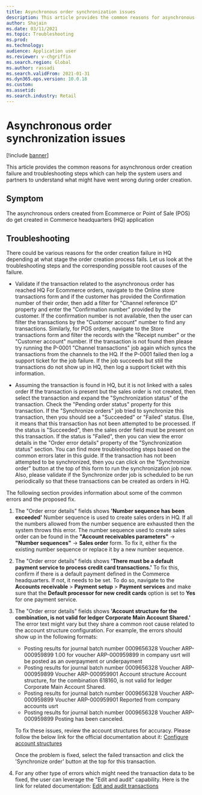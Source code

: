 ```yaml
---
title: Asynchronous order synchronization issues 
description: This article provides the common reasons for asynchronous order creation failure and troubleshooting steps which can help the system users and partners to understand what might have went wrong during order creation.
author: Shajain
ms.date: 03/11/2021
ms.topic: Troubleshooting
ms.prod: 
ms.technology: 
audience: Application user
ms.reviewer: v-chgriffin
ms.search.region: Global
ms.author: rassadi
ms.search.validFrom: 2021-01-31
ms.dyn365.ops.version: 10.0.18
ms.custom: 
ms.assetid: 
ms.search.industry: Retail
---
```


# Asynchronous order synchronization issues

[!include [banner](../../includes/banner.md)]

This article provides the common reasons for asynchronous order creation failure and troubleshooting steps which can help the system users and partners to understand what might have went wrong during order creation.

## Symptom

The asynchronous orders created from Ecommerce or Point of Sale (POS) do get created in Commerce headquarters (HQ) application

## Troubleshooting

There could be various reasons for the order creation failure in HQ depending at what stage the order creation process fails. Let us look at the troubleshooting steps and the corresponding possible root causes of the failure.

- Validate if the transaction related to the asynchronous order has reached HQ
For Ecommerce orders, navigate to the Online store transactions form and if the customer has provided the Confirmation number of their order, then add a filter for "Channel reference ID" property and enter the "Confirmation number" provided by the customer. If the confirmation number is not available, then the user can filter the transactions by the "Customer account" number to find any transactions. Similarly, for POS orders, navigate to the Store transactions form and filter the records with the "Receipt number" or the "Customer account" number. If the transaction is not found then please try running the P-0001 "Channel transactions" job again which syncs the transactions from the channels to the HQ. If the P-0001 failed then log a support ticket for the job failure. If the job succeeds but still the transactions do not show up in HQ, then log a support ticket with this information.

- Assuming the transaction is found in HQ, but it is not linked with a sales order
If the transaction is present but the sales order is not created, then select the transaction and expand the "Synchronization status" of the transaction. Check the "Pending order status" property for this transaction. If the "Synchronize orders" job tried to synchronize this transaction, then you should see a "Succeeded" or "Failed" status. Else, it means that this transaction has not been attempted to be processed. If the status is "Succeeded", then the sales order field must be present on this transaction. If the status is "Failed", then you can view the error details in the "Order error details" property of the "Synchronization status" section. You can find more troubleshooting steps based on the common errors later in this guide. If the transaction has not been attempted to be synchronized, then you can click on the "Synchronize order" button at the top of this form to run the synchronization job now. Also, please validate if the Synchronize order job is scheduled to be run periodically so that these transactions can be created as orders in HQ.

The following section provides information about some of the common errors and the proposed fix.
1. The "Order error details" fields shows **'Number sequence has been exceeded'**
	Number sequence is used to create sales orders in HQ. If all the numbers allowed from the number sequence are exhausted then the system throws this error. The number sequence used to create sales order can be found in the **"Account receivables parameters"** -> **"Number sequences"** -> **Sales order** form. To fix it, either fix the existing number sequence or replace it by a new number sequence.
	
2. The "Order error details" fields shows **'There must be a default payment service to process credit card transactions.'**
	To fix this, confirm if there is a default payment defined in the Commerce headquarters. If not, it needs to be set. To do so, navigate to the **Accounts receivable** > **Payment setup** > **Payment services** and make sure that the **Default processor for new credit cards** option is set to **Yes** for one payment service.
	
3. The "Order error details" fields shows **'Account structure for the combination, is not valid for ledger Corporate Main Account Shared.'**
	The error text might vary but they share a common root cause related to the account structure configuration. For example, the errors should show up in the following formats:
    - Posting results for journal batch number 0009656328 Voucher ARP-000959899 1.00 for voucher ARP-000959899 in company usrt will be posted as an overpayment or underpayment
    - Posting results for journal batch number 0009656328 Voucher ARP-000959899 Voucher ARP-000959901 Account structure Account structure, for the combination 618160, is not valid for ledger Corporate Main Account Shared.
    - Posting results for journal batch number 0009656328 Voucher ARP-000959899 Voucher ARP-000959901 Reported from company accounts usrt
    - Posting results for journal batch number 0009656328 Voucher ARP-000959899 Posting has been canceled.
	
	To fix these issues, review the account structures for accuracy. Please follow the below link for the official documentation about it: [Configure account structures]( https://docs.microsoft.com/en-us/dynamics365/finance/general-ledger/configure-account-structures)
	
	Once the problem is fixed, select the failed transaction and click the 'Synchronize order' button at the top for this transaction.
	
4. For any other type of errors which might need the transaction data to be fixed, the user can leverage the "Edit and audit" capability. Here is the link for related documentation: [Edit and audit transactions](https://learn.microsoft.com/en-us/dynamics365/commerce/edit-order-trans)

